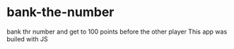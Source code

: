 # bank-the-number
bank thr number and get to 100 points before the other player
This app was builed with JS
